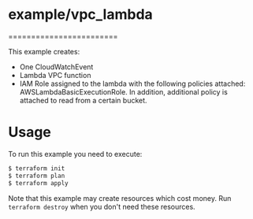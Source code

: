 # example/vpc_lambda
========================

This example creates:
- One CloudWatchEvent
- Lambda VPC function
- IAM Role assigned to the lambda with the following policies attached: AWSLambdaBasicExecutionRole. In addition, additional policy is attached to read from a certain bucket.

Usage
=====

To run this example you need to execute:

```bash
$ terraform init
$ terraform plan
$ terraform apply
```

Note that this example may create resources which cost money. Run `terraform destroy` when you don't need these resources.